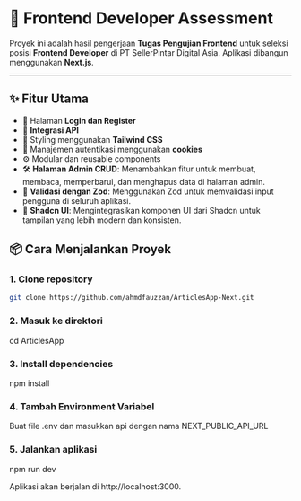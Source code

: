 # 🚀 Frontend Developer Assessment

Proyek ini adalah hasil pengerjaan **Tugas Pengujian Frontend** untuk seleksi posisi **Frontend Developer** di PT SellerPintar Digital Asia. Aplikasi dibangun menggunakan **Next.js**.

---

## ✨ Fitur Utama

- 🔐 Halaman **Login dan Register**
- 🔄 **Integrasi API**
- 🌙 Styling menggunakan **Tailwind CSS**
- 🍪 Manajemen autentikasi menggunakan **cookies**
- ⚙️ Modular dan reusable components
- 🛠 **Halaman Admin CRUD**: Menambahkan fitur untuk membuat, membaca, memperbarui, dan menghapus data di halaman admin.
- 📝 **Validasi dengan Zod**: Menggunakan Zod untuk memvalidasi input pengguna di seluruh aplikasi.
- 🎨 **Shadcn UI**: Mengintegrasikan komponen UI dari Shadcn untuk tampilan yang lebih modern dan konsisten.

## 📦 Cara Menjalankan Proyek

### 1. Clone repository

```bash
git clone https://github.com/ahmdfauzzan/ArticlesApp-Next.git
```

### 2. Masuk ke direktori

cd ArticlesApp

### 3. Install dependencies

npm install

### 4. Tambah Environment Variabel

Buat file .env dan masukkan api dengan nama NEXT_PUBLIC_API_URL

### 5. Jalankan aplikasi

npm run dev

Aplikasi akan berjalan di http://localhost:3000.

